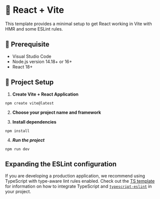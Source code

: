 # 🚀 React + Vite

This template provides a minimal setup to get React working in Vite with HMR and some ESLint rules.

## 📃 Prerequisite
- Visual Studio Code
- Node.js version 14.18+ or 16+
- React 18+

## 🔧 Project Setup

1. **Create Vite + React Application**
```
npm create vite@latest
```
2. **Choose your project name and framework**
   
3. **Install dependencies**
```
npm install
```
4. ***Run the project***
```
npm run dev
```

## Expanding the ESLint configuration

If you are developing a production application, we recommend using TypeScript with type-aware lint rules enabled. Check out the [TS template](https://github.com/vitejs/vite/tree/main/packages/create-vite/template-react-ts) for information on how to integrate TypeScript and [`typescript-eslint`](https://typescript-eslint.io) in your project.
